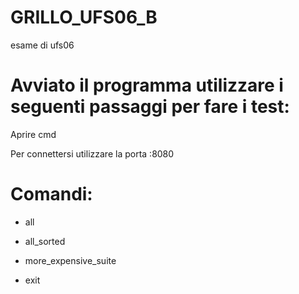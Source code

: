 # GRILLO_UFS06_B
esame di ufs06

# Avviato il programma utilizzare i seguenti passaggi per fare i test:

Aprire cmd 

Per connettersi utilizzare la porta :8080


# Comandi:

  - all
  
  - all_sorted
  
  - more_expensive_suite
  
  - exit
